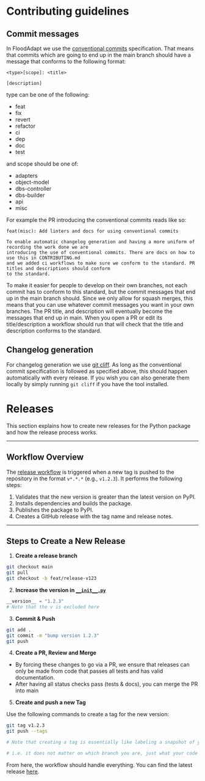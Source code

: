 # Contributing guidelines

## Commit messages

In FloodAdapt we use the [conventional commits](https://www.conventionalcommits.org/en/v1.0.0/#summary) specification. That means that commits which are going to end up in the main branch should have a message that conforms to the following format:

```
<type>[scope]: <title>

[description]
```

type can be one of the following:
- feat
- fix
- revert
- refactor
- ci
- dep
- doc
- test

and scope should be one of:
- adapters
- object-model
- dbs-controller
- dbs-builder
- api
- misc

For example the PR introducing the conventional commits reads like so:

```
feat(misc): Add linters and docs for using conventional commits

To enable automatic changelog generation and having a more uniform of recording the work done we are
introducing the use of conventional commits. There are docs on how to use this in CONTRIBUTING.md
and we added ci workflows to make sure we conform to the standard. PR titles and descriptions should conform
to the standard.
```

To make it easier for people to develop on their own branches, not each commit has to conform to this standard, but the
commit messages that end up in the main branch should. Since we only allow for squash merges, this means that you can
use whatever commit messages you want in your own branches. The PR title, and description will eventually become the messages
that end up in main. When you open a PR or edit its title/description a workflow should run that will check that the title and
description conforms to the standard.

## Changelog generation

For changelog generation we use [git cliff](https://github.com/orhun/git-cliff). As long as the conventional commit specification
is followed as specified above, this should happen automatically with every release. If you wish you can also generate them
locally by simply running `git cliff` if you have the tool installed.


# Releases

This section explains how to create new releases for the Python package and how the release process works.

---

## Workflow Overview

The [release workflow](.github/workflows/publish-to-pypi.yml) is triggered when a new tag is pushed to the repository in the format `v*.*.*` (e.g., `v1.2.3`). It performs the following steps:
1. Validates that the new version is greater than the latest version on PyPI.
2. Installs dependencies and builds the package.
3. Publishes the package to PyPI.
4. Creates a GitHub release with the tag name and release notes.

---

## Steps to Create a New Release

1. **Create a release branch**
```bash
git checkout main
git pull
git checkout -b feat/release-v123
```
2. **Increase the version in [`__init__.py`](flood_adapt/__init__.py)**
```python
__version__ = "1.2.3"
# Note that the v is excluded here
```

3. **Commit & Push**
```bash
git add .
git commit -m "bump version 1.2.3"
git push
```
4. **Create a PR, Review and Merge**

- By forcing these changes to go via a PR, we ensure that releases can only be made from code that passes all tests and has valid documentation.
- After having all status checks pass (tests & docs), you can merge the PR into main

5. **Create and push a new Tag**

Use the following commands to create a tag for the new version:
```bash
git tag v1.2.3
git push --tags

# Note that creating a tag is essentially like labeling a snapshot of your current local repository. So any other information/meta-data will be lost when people view the tag.

# i.e. it does not matter on which branch you are, just what your code looks like at the moment of running the above commands.
```

From here, the workflow should handle everything. You can find the latest release [here](https://github.com/Deltares/FloodAdapt/releases/latest).
